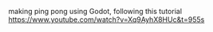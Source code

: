 making ping pong using Godot, following this tutorial https://www.youtube.com/watch?v=Xq9AyhX8HUc&t=955s
